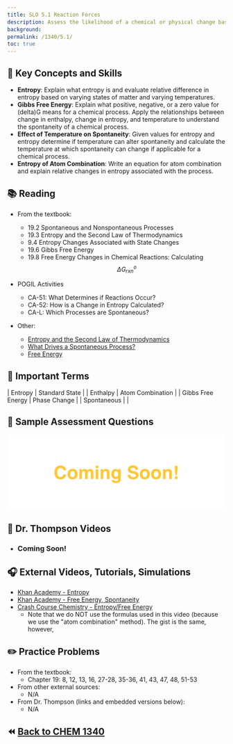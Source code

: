 ```yaml
---
title: SLO 5.1 Reaction Forces
description: Assess the likelihood of a chemical or physical change based on various thermodynamic quantities (e.g. enthalpy, entropy, free energy)
background: 
permalink: /1340/5.1/
toc: true
---
```


## :key: Key Concepts and Skills
* **Entropy**: Explain what entropy is and evaluate relative difference in entropy based on varying states of matter and varying temperatures.
* **Gibbs Free Energy**: Explain what positive, negative, or a zero value for (delta)G means for a chemical process. Apply the relationships between change in enthalpy, change in entropy, and temperature to understand the spontaneity of a chemical process.
* **Effect of Temperature on Spontaneity**: Given values for entropy and entropy determine if temperature can alter spontaneity and calculate the temperature at which spontaneity can change if applicable for a chemical process.
* **Entropy of Atom Combination**: Write an equation for atom combination and explain relative changes in entropy associated with the process.

## :books: Reading

* From the textbook:
    * 19.2 Spontaneous and Nonspontaneous Processes
    * 19.3 Entropy and the Second Law of Thermodynamics
    * 9.4 Entropy Changes Associated with State Changes
    * 19.6 Gibbs Free Energy
    * 19.8 Free Energy Changes in Chemical Reactions: Calculating $$\Delta G^o_{rxn}$$

* POGIL Activities
    * CA-51: What Determines if Reactions Occur?
    * CA-52: How is a Change in Entropy Calculated?
    * CA-L: Which Processes are Spontaneous? 

* Other:
    * <a href="https://chem.libretexts.org/Bookshelves/General_Chemistry/Map%3A_Chemistry_-_The_Central_Science_(Brown_et_al.)/19%3A_Chemical_Thermodynamics/19.02%3A_Entropy_and_the_Second_Law_of_Thermodynamics" target="_blank">Entropy and the Second Law of Thermodynamics</a>
    * <a href="https://www.chem1.com/acad/webtext/thermeq/TE1.html" target="_blank">What Drives a Spontaneous Process?</a>
    * <a href="http://www.800mainstreet.com/7/0007-003-free_energy.htm" target="_blank">Free Energy</a>


## :paperclip: Important Terms

| Entropy   | Standard State |
| Enthalpy      | Atom Combination |
| Gibbs Free Energy      | Phase Change |
| Spontaneous      |    |


## :memo: Sample Assessment Questions

![Sample assessment questions for CHEM 1340 SLO 5.1](/assets/theme/images/1340_5_dot_1_Sample.png "1340 SLO 5.1")

## :movie_camera: Dr. Thompson Videos

* ### Coming Soon!


## :headphones: External Videos, Tutorials, Simulations

* <a href="https://www.youtube.com/watch?v=Vc8mmZTrNtI" target="_blank">Khan Academy - Entropy</a>
* <a href="https://www.youtube.com/watch?v=ViAmQivKif0" target="_blank">Khan Academy - Free Energy, Spontaneity</a>
* <a href="https://www.youtube.com/watch?v=ZsY4WcQOrfk" target="_blank">Crash Course Chemistry - Entropy/Free Energy</a>
    * Note that we do NOT use the formulas used in this video (because we use the "atom combination" method). The gist is the same, however, 

## :pencil2: Practice Problems
* From the textbook:
    * Chapter 19: 8, 12, 13, 16, 27-28, 35-36, 41, 43, 47, 48, 51-53
* From other external sources: 
    * N/A
* From Dr. Thompson (links and embedded versions below):
    * N/A



## :rewind: [Back to CHEM 1340](../)